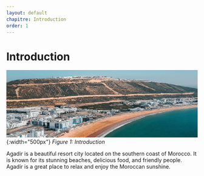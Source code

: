 ```yaml
---
layout: default
chapitre: Introduction
order: 1
---
```


# Introduction

![alt text](images/introduction.jpg){:width="500px"} *Figure 1: Introduction*
<!-- ![alt text](images/introduction.jpg) -->

<!-- note -->

Agadir is a beautiful resort city located on the southern coast of Morocco. It is known for its stunning beaches, delicious food, and friendly people. Agadir is a great place to relax and enjoy the Moroccan sunshine.

<!-- new slide -->